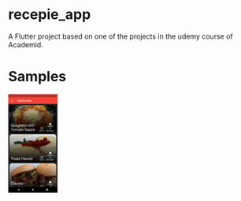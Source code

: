 # recepie_app

A Flutter project based on one of the projects in the udemy course of Academid.

# Samples 
<img src = "screenshots/Screenshot_1681129352.png" height = "200" width = "100">


